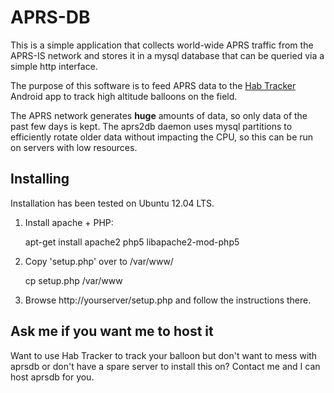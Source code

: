 # APRS-DB #

This is a simple application that collects world-wide APRS traffic from the APRS-IS network and
stores it in a mysql database that can be queried via a simple http interface.

The purpose of this software is to feed APRS data to the [Hab
Tracker](https://github.com/trackuino/hab-tracker) Android app to track high altitude balloons
on the field.

The APRS network generates **huge** amounts of data, so only data of the past few days is kept.
The aprs2db daemon uses mysql partitions to efficiently rotate older data without impacting the
CPU, so this can be run on servers with low resources.

## Installing ##

Installation has been tested on Ubuntu 12.04 LTS.

1. Install apache + PHP:

   apt-get install apache2 php5 libapache2-mod-php5

2. Copy 'setup.php' over to /var/www/

   cp setup.php /var/www

3. Browse http://yourserver/setup.php and follow the instructions there.

## Ask me if you want me to host it ##

Want to use Hab Tracker to track your balloon but don't want to mess with aprsdb or don't have
a spare server to install this on? Contact me and I can host aprsdb for you.
